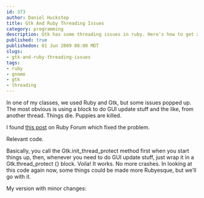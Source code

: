 ```yaml
--- 
id: 373
author: Daniel Huckstep
title: Gtk And Ruby Threading Issues
category: programming
description: Gtk has some threading issues in ruby. Here's how to get around them.
published: true
publishedon: 01 Jun 2009 08:00 MDT
slugs: 
- gtk-and-ruby-threading-issues
tags: 
- ruby
- gnome
- gtk
- threading
---
```

In one of my classes, we used Ruby and Gtk, but some issues popped up.
The most obvious is using a block to do GUI update stuff and the like,
from another thread. Things die. Puppies are killed.

I found [this post](http://www.ruby-forum.com/topic/125038) on Ruby
Forum which fixed the problem.

Relevant code.

<script type="text/javascript" src="http://gist.github.com/177751.js?file=gtk.rb">
</script>
Basically, you call the Gtk.init\_thread\_protect method first when you
start things up, then, whenever you need to do GUI update stuff, just
wrap it in a Gtk.thread\_protect {} block. Voila! It works. No more
crashes. In looking at this code again now, some things could be made
more Rubyesque, but we’ll go with it.

My version with minor changes:

<script type="text/javascript" src="http://gist.github.com/177751.js?file=gtk-mod.rb">
</script>